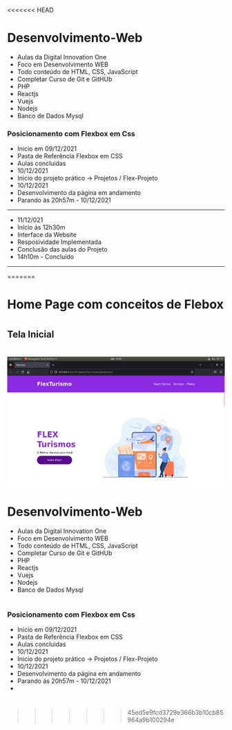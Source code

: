 <<<<<<< HEAD
# Desenvolvimento-Web
 - Aulas da Digital Innovation One 
 - Foco em Desenvolvimento WEB
 - Todo conteúdo de HTML, CSS, JavaScript 
 - Completar Curso de Git e GitHUb
 - PHP  
 - Reactjs 
 - Vuejs
 - Nodejs
 - Banco de Dados Mysql

 ### Posicionamento com Flexbox em Css
- Inicio em 09/12/2021
- Pasta de Referência Flexbox em CSS
- Aulas concluidas 
- 10/12/2021
- Inicio do projeto prático -> Projetos / Flex-Projeto
- 10/12/2021
- Desenvolvimento da página em andamento 
- Parando ás 20h57m - 10/12/2021
- -----------------------------------------------------
- 11/12/021
- Início ás 12h30m
- Interface da Website
- Resposividade Implementada
- Conclusão das aulas do Projeto
- 14h10m - Concluído
- --------------------------------------------

=======
# Home Page com conceitos de Flebox

#
## Tela Inicial
#
<img src="Projetos/Flex-Projeto/img/pagina.png" alt="Tela Inicial" height="300px"/>

#

# Desenvolvimento-Web
 - Aulas da Digital Innovation One 
 - Foco em Desenvolvimento WEB
 - Todo conteúdo de HTML, CSS, JavaScript 
 - Completar Curso de Git e GitHUb
 - PHP  
 - Reactjs 
 - Vuejs
 - Nodejs
 - Banco de Dados Mysql

#

 ### Posicionamento com Flexbox em Css
- Inicio em 09/12/2021
- Pasta de Referência Flexbox em CSS
- Aulas concluidas 
- 10/12/2021
- Inicio do projeto prático -> Projetos / Flex-Projeto
- 10/12/2021
- Desenvolvimento da página em andamento 
- Parando ás 20h57m - 10/12/2021
- 

#
>>>>>>> 45ed5e9fcd3729e366b3b10cb85964a9b100294e
